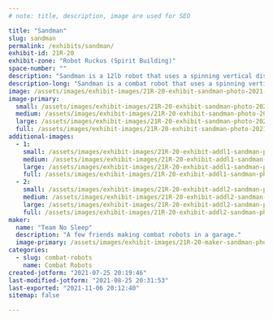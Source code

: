 ```yaml
---
# note: title, description, image are used for SEO

title: "Sandman"
slug: sandman
permalink: /exhibits/sandman/
exhibit-id: 21R-20
exhibit-zone: "Robot Ruckus (Spirit Building)"
space-number: ""
description: "Sandman is a 12lb robot that uses a spinning vertical disk to tear through the opponent&#039;s armor."
description-long: "Sandman is a combat robot that uses a spinning vertical disk to tear through the opponent&#039;s armor. It has both a 12lb and a 15lb configuration. The only significant difference between the two is the disk&#039;s weight, making it easy to swap between the two weight classes. Sandman also has a unique drivetrain. It uses brushless motors and has a 3D printed gearbox integrated inside the wheel to save on space, weight, and cost."
image: /assets/images/exhibit-images/21R-20-exhibit-sandman-photo-2021-07-25-20-04-49-large.jpg
image-primary: 
  small: /assets/images/exhibit-images/21R-20-exhibit-sandman-photo-2021-07-25-20-04-49-small.jpg
  medium: /assets/images/exhibit-images/21R-20-exhibit-sandman-photo-2021-07-25-20-04-49-medium.jpg
  large: /assets/images/exhibit-images/21R-20-exhibit-sandman-photo-2021-07-25-20-04-49-large.jpg
  full: /assets/images/exhibit-images/21R-20-exhibit-sandman-photo-2021-07-25-20-04-49-full.jpg
additional-images: 
  - 1:
    small: /assets/images/exhibit-images/21R-20-exhibit-addl1-sandman-photo-2021-07-25-20-08-07-small.jpg
    medium: /assets/images/exhibit-images/21R-20-exhibit-addl1-sandman-photo-2021-07-25-20-08-07-medium.jpg
    large: /assets/images/exhibit-images/21R-20-exhibit-addl1-sandman-photo-2021-07-25-20-08-07-large.jpg
    full: /assets/images/exhibit-images/21R-20-exhibit-addl1-sandman-photo-2021-07-25-20-08-07-full.jpg
  - 2:
    small: /assets/images/exhibit-images/21R-20-exhibit-addl2-sandman-photo-2021-07-25-20-09-35-small.jpg
    medium: /assets/images/exhibit-images/21R-20-exhibit-addl2-sandman-photo-2021-07-25-20-09-35-medium.jpg
    large: /assets/images/exhibit-images/21R-20-exhibit-addl2-sandman-photo-2021-07-25-20-09-35-large.jpg
    full: /assets/images/exhibit-images/21R-20-exhibit-addl2-sandman-photo-2021-07-25-20-09-35-full.jpg
maker: 
  name: "Team No Sleep"
  description: "A few friends making combat robots in a garage."
  image-primary: /assets/images/exhibit-images/21R-20-maker-sandman-photo-2021-07-25-20-02-39-medium.jpg
categories: 
  - slug: combat-robots
    name: Combat Robots
created-jotform: "2021-07-25 20:19:46"
last-modified-jotform: "2021-08-25 20:31:53"
last-exported: "2021-11-06 20:12:40"
sitemap: false

---
```

